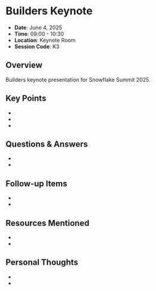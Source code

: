 # Builders Keynote

- **Date**: June 4, 2025
- **Time**: 09:00 - 10:30
- **Location**: Keynote Room
- **Session Code**: K3

## Overview

Builders keynote presentation for Snowflake Summit 2025.

## Key Points

- 
- 
- 

## Questions & Answers

- 
- 

## Follow-up Items

- 
- 

## Resources Mentioned

- 
- 

## Personal Thoughts

- 
-
